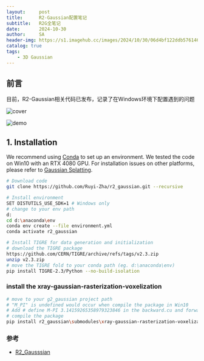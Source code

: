 ```yaml
---
layout:     post
title:      R2-Gaussian配置笔记
subtitle:   R2G全笔记
date:       2024-10-30
author:     SA
header-img: https://s1.imagehub.cc/images/2024/10/30/06d4bf122ddb5761466cd8a330f82743.jpeg
catalog: true
tags:
    - 3D Gaussian
---
```


## 前言

目前，R2-Gaussian相关代码已发布，记录了在Windows环境下配置遇到的问题


![cover](https://s1.imagehub.cc/images/2024/10/30/9f9774a715237602f2a59c200d517dc5.png)

![demo](https://s1.imagehub.cc/images/2024/10/30/0abd6398dd0b18f8c9f716d64b4e960d.gif)



## 1. Installation

We recommend using [Conda](https://docs.conda.io/en/latest/miniconda.html) to set up an environment. We tested the code on Win10 with an RTX 4080 GPU. For installation issues on other platforms, please refer to [Gaussian Splatting](https://github.com/graphdeco-inria/gaussian-splatting).

```sh
# Download code
git clone https://github.com/Ruyi-Zha/r2_gaussian.git --recursive

# Install environment
SET DISTUTILS_USE_SDK=1 # Windows only
# change to your env path
d:
cd d:\anaconda\env
conda env create --file environment.yml
conda activate r2_gaussian

# Install TIGRE for data generation and initialization
# download the TIGRE package
https://github.com/CERN/TIGRE/archive/refs/tags/v2.3.zip
unzip v2.3.zip
# move the TIGRE fold to your conda path (eg. d:\anaconda\env)
pip install TIGRE-2.3/Python --no-build-isolation
```

### install the xray-gaussian-rasterization-voxelization

```sh
# move to your g2_gaussian project path
# "M_PI" is undefined would occur when compile the package in Win10
# Add # define M-PI 3.14159265358979323846 in the backward.cu and forwards.cu files
# compile the package
pip install r2_gaussian\submodules\xray-gaussian-rasterization-voxelization
```


### 参考

- [R2_Gausssian](https://github.com/Ruyi-Zha/r2_gaussian)
 

